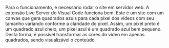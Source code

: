 Para o funcionamento, é necessário rodar o site em servidor web. A extensão Live Server do Visual Code funciona bem.
Este é um site com um canvas que gera quadrados azuis para cada pixel dos vídeos com seu tamanho variando conforme a claridade do pixel. Assim, um pixel preto é um quadrado azul cheio, um pixel azul é um quadrado azul bem pequeno.
Desta forma, é possível transformar as cores do vídeo em apenas quadrados, sendo visualizável o conteúdo.
